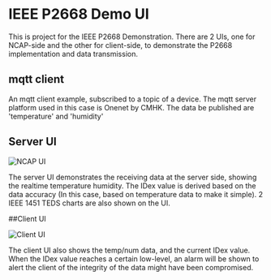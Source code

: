 # IEEE P2668 Demo UI
This is project for the IEEE P2668 Demonstration.
There are 2 UIs, one for NCAP-side and the other for client-side, to demonstrate the P2668 implementation and data transmission.

## mqtt client
An mqtt client example, subscribed to a topic of a device.
The mqtt server platform used in this case is Onenet by CMHK.
The data be published are 'temperature' and 'humidity'

## Server UI

![NCAP UI](https://i.imgur.com/mA2cL4W.jpg)

The server UI demonstrates the receiving data at the server side, showing the realtime temperature humidity. The IDex value is derived based on the data accuracy (In this case, based on temperature data to make it simple). 2 IEEE 1451 TEDS charts are also shown on the UI.

##Client UI

![Client UI](https://i.imgur.com/LD412uL.jpg)

The client UI also shows the temp/num data, and the current IDex value. When the IDex value reaches a certain low-level, an alarm will be shown to alert the client of the integrity of the data might have been compromised. 



